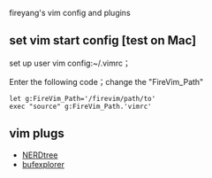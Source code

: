 fireyang's vim config and plugins
## set vim start config [test on Mac]
set up user vim config:~/.vimrc；

Enter the following code；change the "FireVim_Path"

	let g:FireVim_Path='/firevim/path/to'
	exec "source" g:FireVim_Path.'vimrc'

## vim plugs
* [NERDtree](https://github.com/scrooloose/nerdtree)
* [bufexplorer](http://www.vim.org/scripts/script.php?script_id=42)
